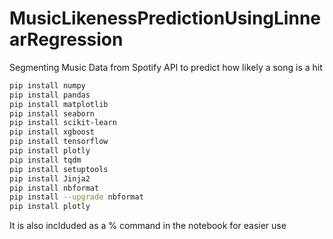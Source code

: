 # MusicLikenessPredictionUsingLinnearRegression
 Segmenting Music Data from Spotify API to predict how likely a song is a hit

 ```bash
pip install numpy 
pip install pandas 
pip install matplotlib 
pip install seaborn 
pip install scikit-learn 
pip install xgboost 
pip install tensorflow 
pip install plotly 
pip install tqdm
pip install setuptools
pip install Jinja2
pip install nbformat
pip install --upgrade nbformat
pip install plotly
```

It is also inclduded as a % command in the notebook for easier use